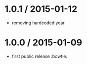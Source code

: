 
1.0.1 / 2015-01-12
==================

  * removing hardcoded year

1.0.0 / 2015-01-09
==================

  * first public release :bowtie:
